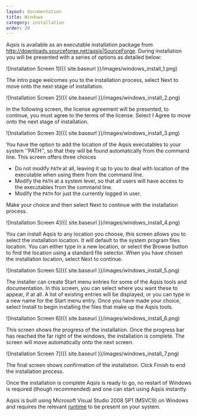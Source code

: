 ```yaml
---
layout: documentation
title: Windows 
category: installation
order: 20
---
```



Aqsis is available as an executable installation package from
<http://downloads.sourceforge.net/aqsis|SourceForge>. During installation you
will be presented with a series of options as detailed below:

![Installation Screen 1]({{ site.baseurl }}/images/windows_install_1.png) 

The intro page welcomes you to the installation process, select Next to move
onto the next stage of installation.

![Installation Screen 2]({{ site.baseurl }}/images/windows_install_2.png) 

In the following screen, the license agreement will be presented, to continue,
you must agree to the terms of the license. Select I Agree to move onto the next
stage of installation. 

![Installation Screen 3]({{ site.baseurl }}/images/windows_install_3.png) 

You have the option to add the location of the Aqsis executables to your system
''PATH'', so that they will be found automatically from the command line. This
screen offers three choices

- Do not modify `PATH` at all, leaving it up to you to deal with location of
  the executable when using them from the command line. 
- Modify the `PATH` at a system level, so that all users will have access to
  the executables from the command line.
- Modify the `PATH` for just the currently logged in user.

Make your choice and then select Next to continue with the installation process.

![Installation Screen 4]({{ site.baseurl }}/images/windows_install_4.png) 

You can install Aqsis to any location you choose, this screen allows you to
select the installation location. It will default to the system program files
location. You can either type in a new location, or select the Browse button to
find the location using a standard file selector. When you have chosen the
installation location, select Next to continue.

![Installation Screen 5]({{ site.baseurl }}/images/windows_install_5.png) 

The installer can create Start menu entries for some of the Aqsis tools and
documentation. In this screen, you can select where you want these to appear, if
at all. A list of existing entries will be displayed, or you can type in a new
name for the Start menu entry. Once you have made your choice, select Install to
begin installing the files that make up the Aqsis tools.

![Installation Screen 6]({{ site.baseurl }}/images/windows_install_6.png) 

This screen shows the progress of the installation. Once the progress bar has
reached the far right of the windows, the installation is complete. The screen
will move automatically onto the next screen.

![Installation Screen 7]({{ site.baseurl }}/images/windows_install_7.png) 

The final screen shows confirmation of the installation. Click Finish to end the
installation process.

Once the installation is complete Aqsis is ready to go, no restart of Windows is
required (though recommended) and one can start using Aqsis instantly.

<div class="callout">
<p>
Aqsis is built using Microsoft Visual Studio 2008 SP1 (MSVC9) on Windows and
requires the relevant
<a
href="http://www.microsoft.com/downloads/details.aspx?familyid=A5C84275-3B97-4AB7-A40D-3802B2AF5FC2&displaylang=en">runtime</a>
to be present on your system.
</p>
</div>

